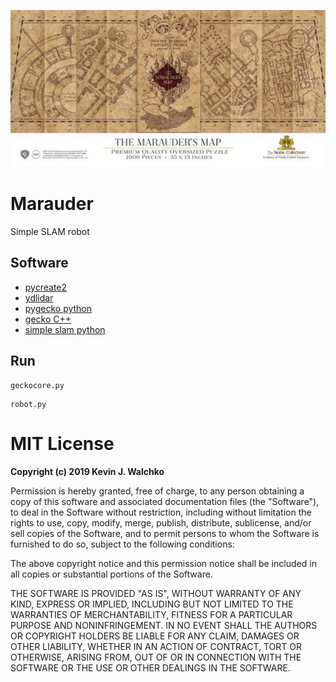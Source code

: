 ![](pics/header.jpg)

# Marauder

Simple SLAM robot

## Software

- [pycreate2](https://github.com/MomsFriendlyRobotCompany/pycreate2)
- [ydlidar](https://github.com/MomsFriendlyRobotCompany/ydlidar)
- [pygecko python](https://github.com/gecko-robotics/pygecko)
- [gecko C++](https://github.com/gecko-robotics/gecko)
- [simple slam python](https://github.com/MomsFriendlyRobotCompany/sslam)

## Run

```
geckocore.py
```

```
robot.py
```

# MIT License

**Copyright (c) 2019 Kevin J. Walchko**

Permission is hereby granted, free of charge, to any person obtaining a copy
of this software and associated documentation files (the "Software"), to deal
in the Software without restriction, including without limitation the rights
to use, copy, modify, merge, publish, distribute, sublicense, and/or sell
copies of the Software, and to permit persons to whom the Software is
furnished to do so, subject to the following conditions:

The above copyright notice and this permission notice shall be included in all
copies or substantial portions of the Software.

THE SOFTWARE IS PROVIDED "AS IS", WITHOUT WARRANTY OF ANY KIND, EXPRESS OR
IMPLIED, INCLUDING BUT NOT LIMITED TO THE WARRANTIES OF MERCHANTABILITY,
FITNESS FOR A PARTICULAR PURPOSE AND NONINFRINGEMENT. IN NO EVENT SHALL THE
AUTHORS OR COPYRIGHT HOLDERS BE LIABLE FOR ANY CLAIM, DAMAGES OR OTHER
LIABILITY, WHETHER IN AN ACTION OF CONTRACT, TORT OR OTHERWISE, ARISING FROM,
OUT OF OR IN CONNECTION WITH THE SOFTWARE OR THE USE OR OTHER DEALINGS IN THE
SOFTWARE.
